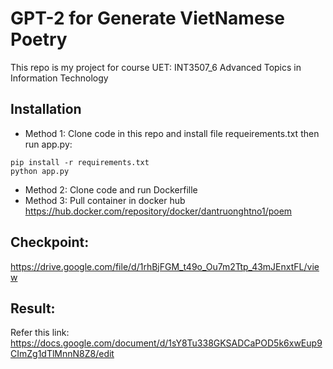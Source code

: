 # GPT-2 for Generate VietNamese Poetry
This repo is my project for  course UET: INT3507_6 Advanced Topics in Information Technology
## Installation
* Method 1: Clone code in this repo and install file requeirements.txt then run app.py: 
```
pip install -r requirements.txt
python app.py 
```
* Method 2: Clone code and run Dockerfille
* Method 3: Pull container in docker hub https://hub.docker.com/repository/docker/dantruonghtno1/poem
## Checkpoint:
https://drive.google.com/file/d/1rhBjFGM_t49o_Ou7m2Ttp_43mJEnxtFL/view
## Result:
Refer this link: https://docs.google.com/document/d/1sY8Tu338GKSADCaPOD5k6xwEup9CImZg1dTlMnnN8Z8/edit
